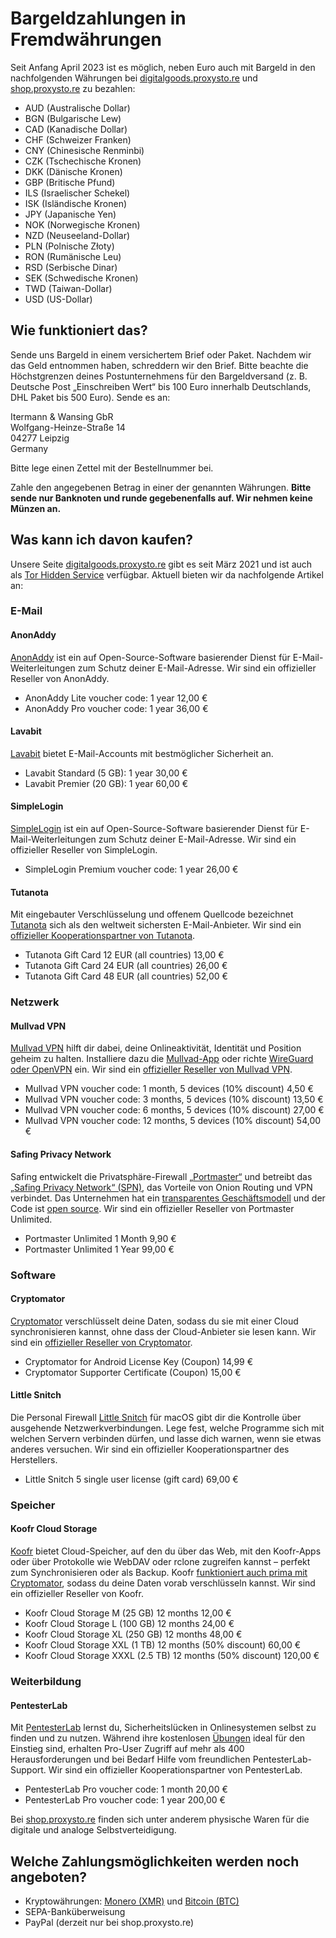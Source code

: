 # Bargeldzahlungen in Fremdwährungen

Seit Anfang April 2023 ist es möglich, neben Euro auch mit Bargeld in den nachfolgenden Währungen bei [digitalgoods.proxysto.re](https://digitalgoods.proxysto.re) und [shop.proxysto.re](https://shop.proxysto.re) zu bezahlen:

* AUD (Australische Dollar)
* BGN (Bulgarische Lew)
* CAD (Kanadische Dollar)
* CHF (Schweizer Franken)
* CNY (Chinesische Renminbi)
* CZK (Tschechische Kronen)
* DKK (Dänische Kronen)
* GBP (Britische Pfund)
* ILS (Israelischer Schekel)
* ISK (Isländische Kronen)
* JPY (Japanische Yen)
* NOK (Norwegische Kronen)
* NZD (Neuseeland-Dollar)
* PLN (Polnische Złoty)
* RON (Rumänische Leu)
* RSD (Serbische Dinar)
* SEK (Schwedische Kronen)
* TWD (Taiwan-Dollar)
* USD (US-Dollar)

## Wie funktioniert das?

Sende uns Bargeld in einem versichertem Brief oder Paket. Nachdem wir das Geld entnommen haben, schreddern wir den Brief. Bitte beachte die Höchstgrenzen deines Postunternehmens für den Bargeldversand (z. B. Deutsche Post „Einschreiben Wert“ bis 100 Euro innerhalb Deutschlands, DHL Paket bis 500 Euro). Sende es an:

Itermann & Wansing GbR<br>
Wolfgang-Heinze-Straße 14<br>
04277 Leipzig<br>
Germany

Bitte lege einen Zettel mit der Bestellnummer bei.

Zahle den angegebenen Betrag in einer der genannten Währungen. **Bitte sende nur Banknoten und runde gegebenenfalls auf. Wir nehmen keine Münzen an.**

## Was kann ich davon kaufen?

Unsere Seite [digitalgoods.proxysto.re](https://digitalgoods.proxysto.re) gibt es seit März 2021 und ist auch als [Tor Hidden Service](http://digitazyyxyihwwzudp5syxxyn3qhcd63wqcha2dxpfqiyydmrgdiaad.onion/) verfügbar. Aktuell bieten wir da nachfolgende Artikel an:

### E-Mail
#### AnonAddy
<a rel="noreferrer" target="_blank" href="https://anonaddy.com/">AnonAddy</a> ist ein auf Open-Source-Software basierender Dienst für E-Mail-Weiterleitungen zum Schutz deiner E-Mail-Adresse. Wir sind ein offizieller Reseller von AnonAddy.

* AnonAddy Lite voucher code: 1 year 12,00 €
* AnonAddy Pro voucher code: 1 year 36,00 €

#### Lavabit
<a rel="noreferrer" target="_blank" href="https://lavabit.com/consumer.html">Lavabit</a> bietet E-Mail-Accounts mit bestmöglicher Sicherheit an.

* Lavabit Standard (5 GB): 1 year 30,00 €
* Lavabit Premier (20 GB): 1 year 60,00 €

#### SimpleLogin
<a rel="noreferrer" target="_blank" href="https://simplelogin.io">SimpleLogin</a> ist ein auf Open-Source-Software basierender Dienst für E-Mail-Weiterleitungen zum Schutz deiner E-Mail-Adresse. Wir sind ein offizieller Reseller von SimpleLogin.

* SimpleLogin Premium voucher code: 1 year 26,00 €

#### Tutanota
Mit eingebauter Verschlüsselung und offenem Quellcode bezeichnet <a rel="noreferrer" target="_blank" href="https://tutanota.com/">Tutanota</a> sich als den weltweit sichersten E-Mail-Anbieter. Wir sind ein <a rel="noreferrer" target="_blank" href="https://tutanota.com/de/faq/#cryptocurrency">offizieller Kooperationspartner von Tutanota</a>.

* Tutanota Gift Card 12 EUR (all countries) 13,00 €
* Tutanota Gift Card 24 EUR (all countries) 26,00 €
* Tutanota Gift Card 48 EUR (all countries) 52,00 €

### Netzwerk
#### Mullvad VPN
<a rel="noreferrer" target="_blank" href="https://mullvad.net/">Mullvad VPN</a> hilft dir dabei, deine Onlineaktivität, Identität und Position geheim zu halten. Installiere dazu die <a rel="noreferrer" target="_blank" href="https://mullvad.net/de/download/">Mullvad-App</a> oder richte <a rel="noreferrer" target="_blank" href="https://mullvad.net/de/help/">WireGuard oder OpenVPN</a> ein. Wir sind ein <a rel="noreferrer" target="_blank" href="https://mullvad.net/de/help/partnerships-and-resellers/">offizieller Reseller von Mullvad VPN</a>.

* Mullvad VPN voucher code: 1 month, 5 devices (10% discount) 4,50 €
* Mullvad VPN voucher code: 3 months, 5 devices (10% discount) 13,50 €
* Mullvad VPN voucher code: 6 months, 5 devices (10% discount) 27,00 €
* Mullvad VPN voucher code: 12 months, 5 devices (10% discount) 54,00 €

#### Safing Privacy Network
Safing entwickelt die Privatsphäre-Firewall <a rel="noreferrer" target="_blank" href="https://safing.io">„Portmaster“</a> und betreibt das <a rel="noreferrer" target="_blank" href="https://safing.io/spn/">„Safing Privacy Network“ (SPN)</a>, das Vorteile von Onion Routing und VPN verbindet. Das Unternehmen hat ein <a rel="noreferrer" target="_blank" href="https://safing.io/business-model/">transparentes Geschäftsmodell</a> und der Code ist <a rel="noreferrer" target="_blank" href="https://github.com/safing/">open source</a>. Wir sind ein offizieller Reseller von Portmaster Unlimited.

* Portmaster Unlimited 1 Month 9,90 €
* Portmaster Unlimited 1 Year 99,00 €

### Software
#### Cryptomator
<a rel="noreferrer" target="_blank" href="https://cryptomator.org/">Cryptomator</a> verschlüsselt deine Daten, sodass du sie mit einer Cloud synchronisieren kannst, ohne dass der Cloud-Anbieter sie lesen kann. Wir sind ein <a rel="noreferrer" target="_blank" href="https://cryptomator.org/de/coop/proxystore/">offizieller Reseller von Cryptomator</a>.

* Cryptomator for Android License Key (Coupon) 14,99 €
* Cryptomator Supporter Certificate (Coupon) 15,00 €

#### Little Snitch
Die Personal Firewall <a rel="noreferrer" target="_blank" href="https://www.obdev.at/products/littlesnitch/index.html">Little Snitch</a> für macOS gibt dir die Kontrolle über ausgehende Netzwerkverbindungen. Lege fest, welche Programme sich mit welchen Servern verbinden dürfen, und lasse dich warnen, wenn sie etwas anderes versuchen. Wir sind ein offizieller Kooperationspartner des Herstellers.

* Little Snitch 5 single user license (gift card) 69,00 €

### Speicher
#### Koofr Cloud Storage
<a rel="noreferrer" target="_blank" href="https://koofr.eu/">Koofr</a> bietet Cloud-Speicher, auf den du über das Web, mit den Koofr-Apps oder über Protokolle wie WebDAV oder rclone zugreifen kannst – perfekt zum Synchronisieren oder als Backup. Koofr <a rel="noreferrer" target="_blank" href="https://koofr.eu/blog/posts/koofr-with-cryptomator-on-your-computer">funktioniert auch prima mit Cryptomator</a>, sodass du deine Daten vorab verschlüsseln kannst. Wir sind ein offizieller Reseller von Koofr.

* Koofr Cloud Storage M (25 GB) 12 months 12,00 €
* Koofr Cloud Storage L (100 GB) 12 months 24,00 €
* Koofr Cloud Storage XL (250 GB) 12 months 48,00 €
* Koofr Cloud Storage XXL (1 TB) 12 months (50% discount) 60,00 €
* Koofr Cloud Storage XXXL (2.5 TB) 12 months (50% discount) 120,00 €

### Weiterbildung
#### PentesterLab
Mit <a rel="noreferrer" target="_blank" href="https://www.pentesterlab.com">PentesterLab</a> lernst du, Sicherheitslücken in Onlinesystemen selbst zu finden und zu nutzen. Während ihre kostenlosen <a rel="noreferrer" target="_blank" href="https://www.pentesterlab.com/exercises">Übungen</a> ideal für den Einstieg sind, erhalten Pro-User Zugriff auf mehr als 400 Herausforderungen und bei Bedarf Hilfe vom freundlichen PentesterLab-Support. Wir sind ein offizieller Kooperationspartner von PentesterLab.

* PentesterLab Pro voucher code: 1 month 20,00 €
* PentesterLab Pro voucher code: 1 year 200,00 €

Bei [shop.proxysto.re](https://shop.proxysto.re) finden sich unter anderem physische Waren für die digitale und analoge Selbstverteidigung.

## Welche Zahlungsmöglichkeiten werden noch angeboten?

* Kryptowährungen: [Monero (XMR)](https://www.getmonero.org/) und [Bitcoin (BTC)](https://bitcoin.org)
* SEPA-Banküberweisung
* PayPal (derzeit nur bei shop.proxysto.re)
